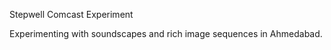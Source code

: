 Stepwell Comcast Experiment

Experimenting with soundscapes and rich image sequences in Ahmedabad.

